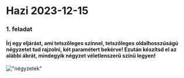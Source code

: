 # Hazi 2023-12-15

### 1. feladat
#### Írj egy eljárást, ami tetszőleges színnel, tetszőleges oldalhosszúságú négyzetet tud rajzolni, két paramétert bekérve! Ezután készítsd el az alábbi ábrát, mindegyik négyzet véletlenszerű színű legyen!

!["négyzetek"](https://nagybrandy.github.io/szlghazik/pages/img/231215.png)
